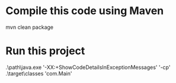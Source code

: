 # Compile this code using Maven

mvn clean package

# Run this project

.\path\java.exe '-XX:+ShowCodeDetailsInExceptionMessages' '-cp' .\target\classes 'com.Main'  